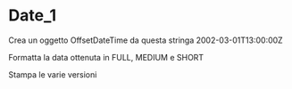 # Date_1
Crea un oggetto OffsetDateTime da questa stringa 2002-03-01T13:00:00Z

Formatta la data ottenuta in FULL, MEDIUM e SHORT

Stampa le varie versioni
